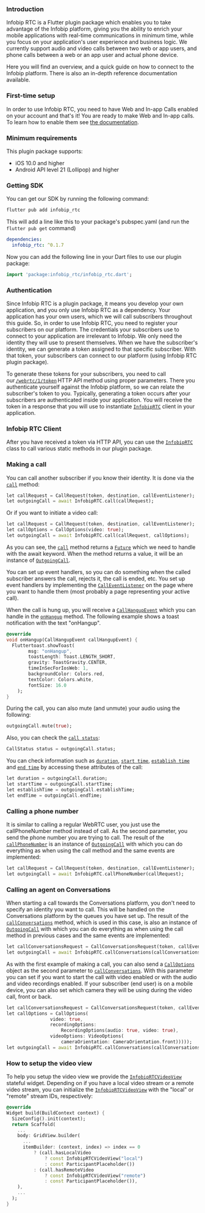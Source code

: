 ### Introduction

Infobip RTC is a Flutter plugin package which enables you to take advantage of the Infobip platform, giving you the ability to enrich your mobile applications with real-time communications in minimum time, while you focus on your application's user experience and business logic. We currently support audio and video calls between two web or app users, and phone calls between a web or an app user and actual phone device.

Here you will find an overview, and a quick guide on how to connect to the Infobip platform. There is also an in-depth reference documentation available.

### First-time setup

In order to use Infobip RTC, you need to have Web and In-app Calls enabled on your account and that's it! You are ready to make Web and In-app calls. To learn how to enable them see [the documentation](https://www.infobip.com/docs/voice-and-video/web-and-in-app-calls#set-up-web-and-in-app-calls).

### Minimum requirements

This plugin package supports:

* iOS 10.0 and higher
* Android API level 21 (Lollipop) and higher

### Getting SDK

You can get our SDK by running the following command:

```bash
flutter pub add infobip_rtc
```

This will add a line like this to your package's pubspec.yaml (and run the `flutter pub get` command)

```yaml
dependencies:
  infobip_rtc: ^0.1.7
```

Now you can add the following line in your Dart files to use our plugin package:

```dart
import 'package:infobip_rtc/infobip_rtc.dart';
```

### Authentication

Since Infobip RTC is a plugin package, it means you develop your own application, and you only use Infobip RTC as a dependency. Your application has your own users, which we will call subscribers throughout this guide. So, in order to use Infobip RTC, you need to register your subscribers on our platform. The credentials your subscribers use to connect to your application are irrelevant to Infobip. We only need the identity they will use to present themselves. When we have the subscriber's identity, we can generate a token assigned to that specific subscriber. With that token, your subscribers can connect to our platform (using Infobip RTC plugin package).

To generate these tokens for your subscribers, you need to call our [`/webrtc/1/token`](https://dev.infobip.com/webrtc/generate-token) HTTP API method using proper parameters. There you authenticate yourself against the Infobip platform, so we can relate the subscriber's token to you. Typically, generating a token occurs after your subscribers are authenticated inside your application.
You will receive the token in a response that you will use to instantiate [`InfobipRTC`](https://github.com/infobip/infobip-rtc-flutter/wiki/InfobipRTC) client in your application.

### Infobip RTC Client

After you have received a token via HTTP API, you can use the [`InfobipRTC`](https://github.com/infobip/infobip-rtc-flutter/wiki/InfobipRTC) class to call various static methods in our plugin package.

### Making a call

You can call another subscriber if you know their identity. It is done via the [`call`](https://github.com/infobip/infobip-rtc-flutter/wiki/InfobipRTC#call) method:

```dart
let callRequest = CallRequest(token, destination, callEventListener);
let outgoingCall = await InfobipRTC.call(callRequest);
```

Or if you want to initiate a video call:

```dart
let callRequest = CallRequest(token, destination, callEventListener);
let callOptions = CallOptions(video: true);
let outgoingCall = await InfobipRTC.call(callRequest, callOptions);
```

As you can see, the [`call`](https://github.com/infobip/infobip-rtc-flutter/wiki/InfobipRTC#call) method returns a [`Future`](https://api.dart.dev/stable/2.15.1/dart-async/Future-class.html) which we need to handle with the await keyword. When the method returns a value, it will be an instance of [`OutgoingCall`](https://github.com/infobip/infobip-rtc-flutter/wiki/OutgoingCall).

You can set up event handlers, so you can do something when the called subscriber answers the call, rejects it, the call is ended, etc. You set up event handlers by implementing the [`CallEventListener`](https://github.com/infobip/infobip-rtc-flutter/wiki/CallEventListener) on the page where you want to handle them (most probably a page representing your active call).

When the call is hung up, you will receive a [`CallHangupEvent`](https://github.com/infobip/infobip-rtc-flutter/wiki/OutgoingCall) which you can handle in the [`onHangup`](https://github.com/infobip/infobip-rtc-flutter/wiki/CallEventListener#onHangup) method. The following example shows a toast notification with the text "onHangup".

```dart
@override
void onHangup(CallHangupEvent callHangupEvent) {
  Fluttertoast.showToast(
        msg: "onHangup",
        toastLength: Toast.LENGTH_SHORT,
        gravity: ToastGravity.CENTER,
        timeInSecForIosWeb: 1,
        backgroundColor: Colors.red,
        textColor: Colors.white,
        fontSize: 16.0
    );
}
```

During the call, you can also mute (and unmute) your audio using the following:

```dart
outgoingCall.mute(true);
```

Also, you can check the [`call status`](https://github.com/infobip/infobip-rtc-flutter/wiki/CallStatus):

```dart
CallStatus status = outgoingCall.status;
```

You can check information such as [`duration`](https://github.com/infobip/infobip-rtc-flutter/wiki/Call#duration), [`start time`](https://github.com/infobip/infobip-rtc-flutter/wiki/Call#startTime), [`establish time`](https://github.com/infobip/infobip-rtc-flutter/wiki/Call#establishTime) and [`end time`](https://github.com/infobip/infobip-rtc-flutter/wiki/Call#endTime) by accessing these attributes of the call:

```dart
let duration = outgoingCall.duration;
let startTime = outgoingCall.startTime;
let establishTime = outgoingCall.establishTime;
let endTime = outgoingCall.endTime;
```

### Calling a phone number

It is similar to calling a regular WebRTC user, you just use the callPhoneNumber method instead of call. As the second parameter, you send the phone number you are trying to call. The result of the [`callPhoneNumber`](https://github.com/infobip/infobip-rtc-flutter/wiki/InfobipRTC#callPhoneNumber) is an instance of [`OutgoingCall`](https://github.com/infobip/infobip-rtc-flutter/wiki/OutgoingCall) with which you can do everything as when using the call method and the same events are implemented:

```dart
let callRequest = CallRequest(token, destination, callEventListener);
let outgoingCall = await InfobipRTC.callPhoneNumber(callRequest);
```

### Calling an agent on Conversations

When starting a call towards the Conversations platform, you don't need to specify an identity you want to call. This will be handled on the Conversations platform by the queues you have set up. The result of the [`callConversations`](https://github.com/infobip/infobip-rtc-flutter/wiki/InfobipRTC#callConversations) method, which is used in this case, is also an instance of [`OutgoingCall`](https://github.com/infobip/infobip-rtc-flutter/wiki/OutgoingCall) with which you can do everything as when using the call method in previous cases and the same events are implemented:

```dart
let callConversationsRequest = CallConversationsRequest(token, callEventListener);
let outgoingCall = await InfobipRTC.callConversations(callConversationsRequest);
```

As with the first example of making a call, you can also send a [`CallOptions`](https://github.com/infobip/infobip-rtc-flutter/wiki/CallOptions) object as the second parameter to [`callConversations`](https://github.com/infobip/infobip-rtc-flutter/wiki/InfobipRTC#callConversations). With this parameter you can set if you want to start the call with video enabled or with the audio and video recordings enabled. If your subscriber (end user) is on a mobile device, you can also set which camera they will be using during the video call, front or back.

```dart
let callConversationsRequest = CallConversationsRequest(token, callEventListener);
let callOptions = CallOptions(
                video: true,
                recordingOptions:
                    RecordingOptions(audio: true, video: true),
                videoOptions: VideoOptions(
                    cameraOrientation: CameraOrientation.front)))));
let outgoingCall = await InfobipRTC.callConversations(callConversationsRequest);
```

### How to setup the video view

To help you setup the video view we provide the [`InfobipRTCVideoView`](https://github.com/infobip/infobip-rtc-flutter/wiki/InfobipRTCVideoView) stateful widget. Depending on if you have a local video stream or a remote video stream, you can initialize the [`InfobipRTCVideoView`](https://github.com/infobip/infobip-rtc-flutter/wiki/InfobipRTCVideoView) with the "local" or "remote" stream IDs, respectively:

```dart
@override
Widget build(BuildContext context) {
  SizeConfig().init(context);
  return Scaffold(
    ...
    body: GridView.builder(
      ...
      itemBuilder: (context, index) => index == 0
          ? (call.hasLocalVideo
              ? const InfobipRTCVideoView("local")
              : const ParticipantPlaceholder())
          : (call.hasRemoteVideo
              ? const InfobipRTCVideoView("remote")
              : const ParticipantPlaceholder()),
    ),
    ...
  );
}
```
